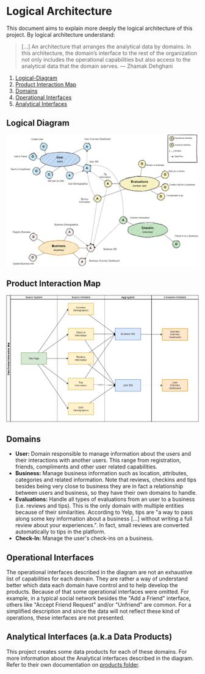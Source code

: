 # Logical Architecture

This document aims to explain more deeply the logical architecture of this project. By logical architecture
understand:

> [...] An architecture that arranges the analytical data by domains. In this architecture, the domain’s
> interface to the rest of the organization not only includes the operational capabilities but also access
> to the analytical data that the domain serves.
> ― Zhamak Dehghani

1. [Logical-Diagram](#logical-diagram)
1. [Product Interaction Map](#product-interaction-map)
1. [Domains](#domains)
1. [Operational Interfaces](#operational-interfaces)
1. [Analytical Interfaces](#operational-interfaces)

## Logical Diagram

<p align="center">
<img src="_static/products/logical-architecture.drawio.png" />
</p>

## Product Interaction Map

<p align="center">
<img src="_static/products/product-interaction-map.drawio.png" />
</p>

## Domains

* **User:** Domain responsible to manage information about the users and their interactions with another
users. This range from registration, friends, compliments and other user related capabilities.
* **Business:** Manage business information such as location, attributes, categories and related information.
Note that reviews, checkins and tips besides being very close to business they are in fact a relationship
between users and business, so they have their own domains to handle.
* **Evaluations:** Handle all types of evaluations from an user to a business (i.e. reviews and tips). This
is the only domain with multiple entities because of their similarities. According to Yelp, tips are
"a way to pass along some key information about a business [...] without writing a full review about your
experiences.". In fact, small reviews are converted automatically to tips in the platform.
* **Check-In:** Manage the user's check-ins on a business.

## Operational Interfaces

The operational interfaces described in the diagram are not an exhaustive list of capabilities for each
domain. They are rather a way of understand better which data each domain have control and to help develop the
products. Because of that some operational interfaces were omitted. For example, in a typical social network
besides the "Add a Friend" interface, others like "Accept Friend Request" and/or "Unfriend" are common. For a
simplified description and since the data will not reflect these kind of operations, these interfaces are not
presented.

## Analytical Interfaces (a.k.a Data Products)

This project creates some data products for each of these domains. For more information about the Analytical
interfaces described in the diagram. Refer to their own documentation on [products folder](../products/).
